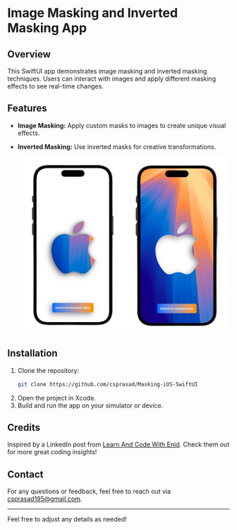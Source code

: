 # Image Masking and Inverted Masking App

## Overview
This SwiftUI app demonstrates image masking and inverted masking techniques. Users can interact with images and apply different masking effects to see real-time changes.

## Features
- **Image Masking:** Apply custom masks to images to create unique visual effects.
- **Inverted Masking:** Use inverted masks for creative transformations.

  <img src="Image/Masking.png" alt="Example Image" width="480" height="400"/>

## Installation
1. Clone the repository:
   ```bash
   git clone https://github.com/csprasad/Masking-iOS-SwiftUI
2. Open the project in Xcode.
3. Build and run the app on your simulator or device.

## Credits
Inspired by a LinkedIn post from [Learn And Code With Enid](https://www.linkedin.com/posts/learn-and-code-with-enid_masking-and-inverted-masking-in-swiftui-activity-7224713901400100864-u9to/?utm_source=share&utm_medium=member_desktop). Check them out for more great coding insights!

## Contact
For any questions or feedback, feel free to reach out via csprasad195@gmail.com.
***
Feel free to adjust any details as needed!
